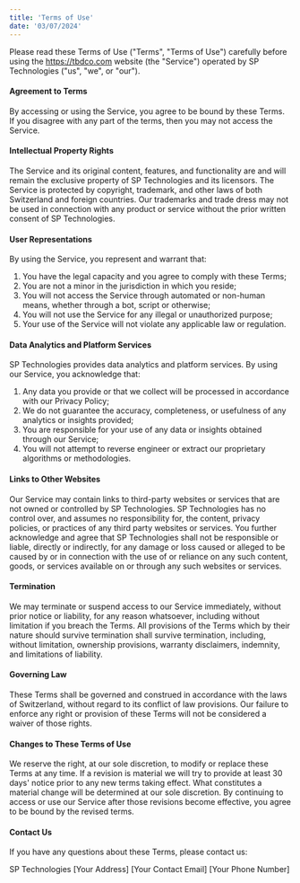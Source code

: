 ```yaml
---
title: 'Terms of Use'
date: '03/07/2024'
---
```


Please read these Terms of Use ("Terms", "Terms of Use") carefully before using the https://tbdco.com website (the "Service") operated by SP Technologies ("us", "we", or "our").

#### Agreement to Terms

By accessing or using the Service, you agree to be bound by these Terms. If you disagree with any part of the terms, then you may not access the Service.

#### Intellectual Property Rights

The Service and its original content, features, and functionality are and will remain the exclusive property of SP Technologies and its licensors. The Service is protected by copyright, trademark, and other laws of both Switzerland and foreign countries. Our trademarks and trade dress may not be used in connection with any product or service without the prior written consent of SP Technologies.

#### User Representations

By using the Service, you represent and warrant that:

1. You have the legal capacity and you agree to comply with these Terms;
2. You are not a minor in the jurisdiction in which you reside;
3. You will not access the Service through automated or non-human means, whether through a bot, script or otherwise;
4. You will not use the Service for any illegal or unauthorized purpose;
5. Your use of the Service will not violate any applicable law or regulation.

#### Data Analytics and Platform Services

SP Technologies provides data analytics and platform services. By using our Service, you acknowledge that:

1. Any data you provide or that we collect will be processed in accordance with our Privacy Policy;
2. We do not guarantee the accuracy, completeness, or usefulness of any analytics or insights provided;
3. You are responsible for your use of any data or insights obtained through our Service;
4. You will not attempt to reverse engineer or extract our proprietary algorithms or methodologies.

#### Links to Other Websites

Our Service may contain links to third-party websites or services that are not owned or controlled by SP Technologies. SP Technologies has no control over, and assumes no responsibility for, the content, privacy policies, or practices of any third party websites or services. You further acknowledge and agree that SP Technologies shall not be responsible or liable, directly or indirectly, for any damage or loss caused or alleged to be caused by or in connection with the use of or reliance on any such content, goods, or services available on or through any such websites or services.

#### Termination

We may terminate or suspend access to our Service immediately, without prior notice or liability, for any reason whatsoever, including without limitation if you breach the Terms. All provisions of the Terms which by their nature should survive termination shall survive termination, including, without limitation, ownership provisions, warranty disclaimers, indemnity, and limitations of liability.

#### Governing Law

These Terms shall be governed and construed in accordance with the laws of Switzerland, without regard to its conflict of law provisions. Our failure to enforce any right or provision of these Terms will not be considered a waiver of those rights.

#### Changes to These Terms of Use

We reserve the right, at our sole discretion, to modify or replace these Terms at any time. If a revision is material we will try to provide at least 30 days' notice prior to any new terms taking effect. What constitutes a material change will be determined at our sole discretion. By continuing to access or use our Service after those revisions become effective, you agree to be bound by the revised terms.

#### Contact Us

If you have any questions about these Terms, please contact us:

SP Technologies
[Your Address]
[Your Contact Email]
[Your Phone Number]
